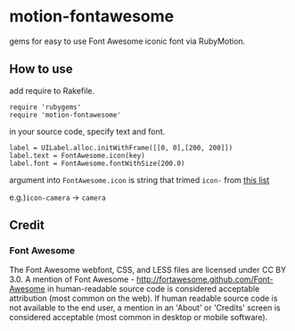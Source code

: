 motion-fontawesome
===========

gems for easy to use Font Awesome iconic font via RubyMotion.


How to use
-----------

add require to Rakefile.

    require 'rubygems'
    require 'motion-fontawesome'


in your source code, specify text and font.

    label = UILabel.alloc.initWithFrame([[0, 0],[200, 200]])
    label.text = FontAwesome.icon(key)
    label.font = FontAwesome.fontWithSize(200.0)

argument into `FontAwesome.icon` is string that trimed `icon-` from [this list](http://fortawesome.github.com/Font-Awesome/#all-icons)

e.g.)`icon-camera` -> `camera`

Credit
-----------

### Font Awesome
The Font Awesome webfont, CSS, and LESS files are licensed under CC BY 3.0. A mention of Font Awesome - http://fortawesome.github.com/Font-Awesome in human-readable source code is considered acceptable attribution (most common on the web). If human readable source code is not available to the end user, a mention in an 'About' or 'Credits' screen is considered acceptable (most common in desktop or mobile software).